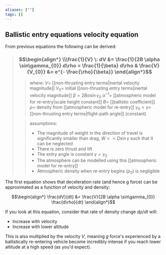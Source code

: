 ```yaml
---
aliases: [""]
tags: []
---
```


## Ballistic entry equations velocity equation

From previous equations the following can be derived:

> ### $$\begin{align*} \\\frac{1}{V} \: dV &= \frac{1}{2B \alpha \sin\gamma_{0}} d\rho = \frac{1}{\beta} d\rho & \frac{V}{V_{0}} &= e^{- \frac{\rho}{\beta}} \end{align*}$$
>> where:
>> $V=$ [[non-thrusting entry terms|inertal velocity magnitude]]
>> $V_{0}=$ initial [[non-thrusting entry terms|inertal velocity magnitude]]
>> $\beta=2B \alpha \sin\gamma_{0}$
>> $\alpha^{-1}=$ [[atmospheric model for re-entry|scale height constant]]
>> $B=$ [[ballistic coefficient]]
>> $\rho=$ density from [[atmospheric model for re-entry]]
>> $\gamma_{0}=\gamma=$ [[non-thrusting entry terms|flight-path angle]] (constant)
>
>> assumptions:
>> - The magnitude of weight in the direction of travel is significantly smaller than drag, $W<<D\sin\gamma$ such that it can be neglected
>> - There is zero thrust and lift
>> - The entry angle is constant $\gamma=\gamma_{0}$
>> - The atmosphere can be modelled using this [[atmospheric model for re-entry]]
>> - Atmospheric density when re-entry begins ($\rho_{0}$) is negligible

The first equation shows that deceleration rate (and hence g force) can be approximated as a function of velocity and density:

$$\begin{align*}
\frac{dV}{dt} &= \frac{V}{2B \alpha \sin\gamma_{0}} \frac{d\rho}{dt}
\end{align*}$$

If you look at this equation, consider that rate of density change $d\rho/dt$ will:
- Increase with velocity
- Increase with lower altitude

This is also multiplied by the velocity $V$, meaning $g$ force's experienced by a ballistically re-entering vehicle become incredibly intense if you reach lower altitude at a high speed (as you'd expect).
